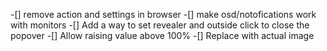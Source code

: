 -[] remove action and settings in browser
-[] make osd/notofications work with monitors
-[] Add a way to set revealer and outside click to close the popover
-[] Allow raising value above 100%
-[] Replace with actual image
